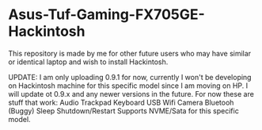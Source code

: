 # Asus-Tuf-Gaming-FX705GE-Hackintosh
This repository is made by me for other future users who may have similar or identical laptop and wish to install Hackintosh.

UPDATE: I am only uploading 0.9.1 for now, currently I won't be developing on Hackintosh machine for this specific model since I am moving on HP. I will update ot 0.9.x and any newer versions in the future.
For now these are stuff that work:
Audio
Trackpad
Keyboard
USB
Wifi
Camera
Bluetooh (Buggy)
Sleep
Shutdown/Restart
Supports NVME/Sata for this specific model.